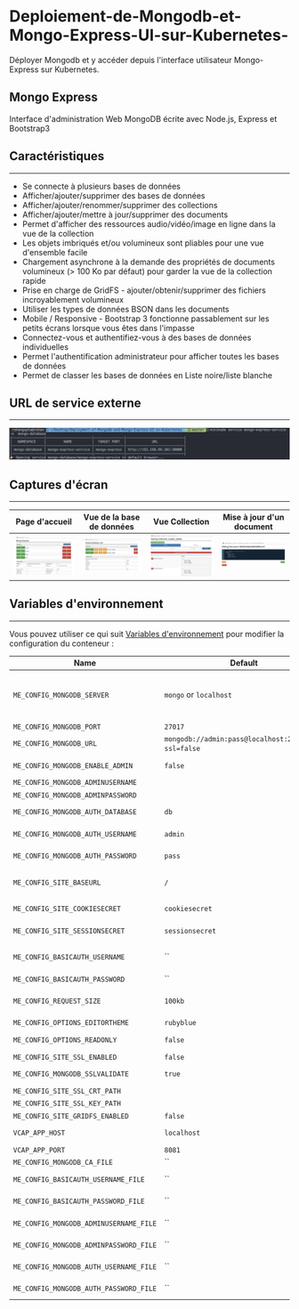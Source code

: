 # Deploiement-de-Mongodb-et-Mongo-Express-UI-sur-Kubernetes-
Déployer Mongodb et y accéder depuis l'interface utilisateur Mongo-Express sur Kubernetes. 

## Mongo Express
Interface d'administration Web MongoDB écrite avec Node.js, Express et Bootstrap3 


## Caractéristiques
--------

* Se connecte à plusieurs bases de données 
* Afficher/ajouter/supprimer des bases de données
* Afficher/ajouter/renommer/supprimer des collections
* Afficher/ajouter/mettre à jour/supprimer des documents
* Permet d'afficher des ressources audio/vidéo/image en ligne dans la vue de la collection
* Les objets imbriqués et/ou volumineux sont pliables pour une vue d'ensemble facile
* Chargement asynchrone à la demande des propriétés de documents volumineux (> 100 Ko par défaut) pour garder la vue de la collection rapide 
* Prise en charge de GridFS - ajouter/obtenir/supprimer des fichiers incroyablement volumineux 
* Utiliser les types de données BSON dans les documents 
* Mobile / Responsive - Bootstrap 3 fonctionne passablement sur les petits écrans lorsque vous êtes dans l'impasse 
* Connectez-vous et authentifiez-vous à des bases de données individuelles
* Permet l'authentification administrateur pour afficher toutes les bases de données 
* Permet de classer les bases de données en Liste noire/liste blanche

## URL de service externe 
----------
![Alt text](./Screenshots/external-service-url.png?raw=true "Title")
## Captures d'écran
-----------
Page d'accueil | Vue de la base de données | Vue Collection | Mise à jour d'un document
--- | --- | --- | ---
<img src="Screenshots/mongo-express-home-page.png" title="Home Page showing databases"> | <img src="Screenshots/mongodb-collections.png" title="Viewing collections in a database" /> | <img src="Screenshots/mongodb-collection-view.png" title="Viewing documents in a collection" /> | <img src="Screenshots/Editing%20the%20documents.png" title="Editing a document" />

## Variables d'environnement
-----------
Vous pouvez utiliser ce qui suit [Variables d'environnement](https://docs.docker.com/reference/run/#env-environment-variables) pour modifier la configuration du conteneur : 

|Name                              | Default         | Description|
|----------------------------------|-----------------|------------|
|`ME_CONFIG_MONGODB_SERVER`        |`mongo` or `localhost`| MongoDB host name or IP address. The default is `localhost` in the config file <br/> and `mongo` in the docker image. If it is a replica set, use a comma delimited list of the host names.|
|`ME_CONFIG_MONGODB_PORT`          | `27017`         | MongoDB port.|
|`ME_CONFIG_MONGODB_URL`           | `mongodb://admin:pass@localhost:27017/db?ssl=false`||
|`ME_CONFIG_MONGODB_ENABLE_ADMIN`  | `false`         | Enable administrator access. Send strings: `"true"` or `"false"`.|
|`ME_CONFIG_MONGODB_ADMINUSERNAME` | ` `             | Administrator username.|
|`ME_CONFIG_MONGODB_ADMINPASSWORD` | ` `             | Administrator password.|
|`ME_CONFIG_MONGODB_AUTH_DATABASE` | `db`            | Database name (only needed if `ENABLE_ADMIN` is `"false"`).|
|`ME_CONFIG_MONGODB_AUTH_USERNAME` | `admin`         | Database username (only needed if `ENABLE_ADMIN` is `"false"`).|
|`ME_CONFIG_MONGODB_AUTH_PASSWORD` | `pass`          | Database password (only needed if `ENABLE_ADMIN` is `"false"`).|
|`ME_CONFIG_SITE_BASEURL`          | `/`             | Set the express baseUrl to ease mounting at a subdirectory. Remember to include a leading and trailing slash.|
|`ME_CONFIG_SITE_COOKIESECRET`     | `cookiesecret`  | String used by [cookie-parser middleware](https://www.npmjs.com/package) to sign cookies.|
|`ME_CONFIG_SITE_SESSIONSECRET`    | `sessionsecret` | String used to sign the session ID cookie by [express-session middleware](https://www.npmjs.com/package/express-session).|
|`ME_CONFIG_BASICAUTH_USERNAME`    | ``              | mongo-express web login name. Sending an empty string will disable basic authentication.|
|`ME_CONFIG_BASICAUTH_PASSWORD`    | ``              | mongo-express web login password.|
|`ME_CONFIG_REQUEST_SIZE`          | `100kb`         | Used to configure maximum mongo update payload size. CRUD operations above this size|will fail due to restrictions in [body-parser](https://www.npmjs.com/package/body-parser).|
|`ME_CONFIG_OPTIONS_EDITORTHEME`   | `rubyblue`      | Web editor color theme, [more here](http://codemirror.net/demo/theme.html).|
|`ME_CONFIG_OPTIONS_READONLY`      | `false`         | if readOnly is true, components of writing are not visible.|
|`ME_CONFIG_SITE_SSL_ENABLED`      | `false`         | Enable SSL.|
|`ME_CONFIG_MONGODB_SSLVALIDATE`   | `true`          | Validate mongod server certificate against CA|
|`ME_CONFIG_SITE_SSL_CRT_PATH`     | ` `             | SSL certificate file.|
|`ME_CONFIG_SITE_SSL_KEY_PATH`     | ` `             | SSL key file.|
|`ME_CONFIG_SITE_GRIDFS_ENABLED`   | `false`         | Enable gridFS to manage uploaded files.|
|`VCAP_APP_HOST`                   | `localhost`     | address that mongo-express will listen on for incoming connections.|
|`VCAP_APP_PORT`                   | `8081`          | port that mongo-express will run on.|
|`ME_CONFIG_MONGODB_CA_FILE`       | ``              | CA certificate File|
|`ME_CONFIG_BASICAUTH_USERNAME_FILE`     | ``        | File version of ME_CONFIG_BASICAUTH_USERNAME|
|`ME_CONFIG_BASICAUTH_PASSWORD_FILE`     | ``        | File version of ME_CONFIG_BASICAUTH_PASSWORD|
|`ME_CONFIG_MONGODB_ADMINUSERNAME_FILE`  | ``        | File version of ME_CONFIG_MONGODB_ADMINUSERNAME|
|`ME_CONFIG_MONGODB_ADMINPASSWORD_FILE`  | ``        | File version of ME_CONFIG_MONGODB_ADMINPASSWORD|
|`ME_CONFIG_MONGODB_AUTH_USERNAME_FILE`  | ``        | File version of ME_CONFIG_MONGODB_AUTH_USERNAME|
|`ME_CONFIG_MONGODB_AUTH_PASSWORD_FILE`  | ``        | File version of ME_CONFIG_MONGODB_AUTH_PASSWORD|
